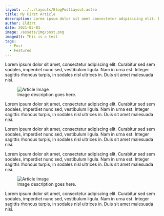 ```yaml
---
layout: ../../layouts/BlogPostLayout.astro
title: My First Article
description: Lorem ipsum dolor sit amet consectetur adipisicing elit. Perferendis accusantium sit illo neque rem omnis quaerat, nam similique vitae delectus ad magni vel quo maxime, magnam placeat. Reprehenderit, distinctio aliquam?
author: Eld3rt
date: 2021-05-01
image: /assets/img/post.png
imageAlt: This is a test
tags:
  - Post
  - Featured
---
```


<p class="article__text mt-400">Lorem ipsum dolor sit amet, consectetur adipiscing elit. Curabitur sed sem sodales, imperdiet nunc sed, vestibulum ligula. Nam in urna est. Integer sagittis rhoncus turpis, in sodales nisl ultrices in. Duis sit amet malesuada nisi.</p>
<figure class="article__image mt-500">
	<img src="/assets/img/article.png" alt="Article Image" class="article__image-pic"></img>
	<figcaption class="article__image-description mt-fc-mar">Image description goes here.</figcaption>
</figure>
<p class="article__text mt-800">Lorem ipsum dolor sit amet, consectetur adipiscing elit. Curabitur sed sem sodales, imperdiet nunc sed, vestibulum ligula. Nam in urna est. Integer sagittis rhoncus turpis, in sodales nisl ultrices in. Duis sit amet malesuada nisi.</p>
<p class="article__text mt-p">Lorem ipsum dolor sit amet, consectetur adipiscing elit. Curabitur sed sem sodales, imperdiet nunc sed, vestibulum ligula. Nam in urna est. Integer sagittis rhoncus turpis, in sodales nisl ultrices in. Duis sit amet malesuada nisi.</p>
<p class="article__text mt-p">Lorem ipsum dolor sit amet, consectetur adipiscing elit. Curabitur sed sem sodales, imperdiet nunc sed, vestibulum ligula. Nam in urna est. Integer sagittis rhoncus turpis, in sodales nisl ultrices in. Duis sit amet malesuada nisi.</p>
<figure class="article__image mt-500">
	<img src="/assets/img/article.png" alt="Article Image" class="article__image-pic"></img>
	<figcaption class="article__image-description mt-fc-mar">Image description goes here.</figcaption>
</figure>
<p class="article__text mt-800">Lorem ipsum dolor sit amet, consectetur adipiscing elit. Curabitur sed sem sodales, imperdiet nunc sed, vestibulum ligula. Nam in urna est. Integer sagittis rhoncus turpis, in sodales nisl ultrices in. Duis sit amet malesuada nisi.</p>
